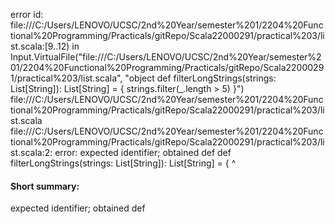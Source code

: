 error id: file:///C:/Users/LENOVO/UCSC/2nd%20Year/semester%201/2204%20Functional%20Programming/Practicals/gitRepo/Scala22000291/practical%203/list.scala:[9..12) in Input.VirtualFile("file:///C:/Users/LENOVO/UCSC/2nd%20Year/semester%201/2204%20Functional%20Programming/Practicals/gitRepo/Scala22000291/practical%203/list.scala", "object 
def filterLongStrings(strings: List[String]): List[String] = {
  strings.filter(_.length > 5)
}")
file:///C:/Users/LENOVO/UCSC/2nd%20Year/semester%201/2204%20Functional%20Programming/Practicals/gitRepo/Scala22000291/practical%203/list.scala
file:///C:/Users/LENOVO/UCSC/2nd%20Year/semester%201/2204%20Functional%20Programming/Practicals/gitRepo/Scala22000291/practical%203/list.scala:2: error: expected identifier; obtained def
def filterLongStrings(strings: List[String]): List[String] = {
^
#### Short summary: 

expected identifier; obtained def